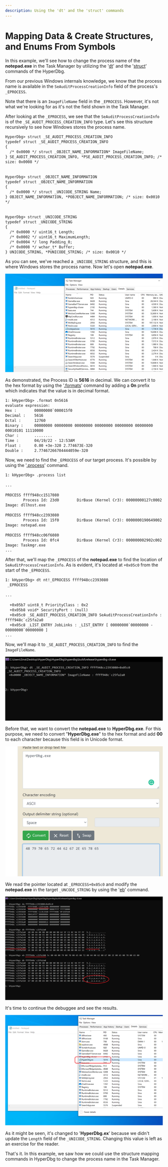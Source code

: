 ```yaml
---
description: Using the 'dt' and the 'struct' commands
---
```


# Mapping Data & Create Structures, and Enums From Symbols

In this example, we'll see how to change the process name of the **notepad.exe** in the Task Manager by utilizing the '[dt](https://docs.hyperdbg.org/commands/debugging-commands/dt)' and the '[struct](https://docs.hyperdbg.org/commands/debugging-commands/struct)' commands of the HyperDbg.

From our previous Windows internals knowledge, we know that the process name is available in the `SeAuditProcessCreationInfo` field of the process's `_EPROCESS`.

Note that there is an `ImageFileName` field in the `_EPROCESS`. However, it's not what we're looking for as it's not the field shown in the Task Manager.

After looking at the `_EPROCESS`, we see that the `SeAuditProcessCreationInfo` is of the `_SE_AUDIT_PROCESS_CREATION_INFO` type. Let's see this structure recursively to see how Windows stores the process name.

```clike
HyperDbg> struct _SE_AUDIT_PROCESS_CREATION_INFO
typedef struct _SE_AUDIT_PROCESS_CREATION_INFO
{
  /* 0x0000 */ struct _OBJECT_NAME_INFORMATION* ImageFileName;
} SE_AUDIT_PROCESS_CREATION_INFO, *PSE_AUDIT_PROCESS_CREATION_INFO; /* size: 0x0008 */


HyperDbg> struct _OBJECT_NAME_INFORMATION
typedef struct _OBJECT_NAME_INFORMATION
{
  /* 0x0000 */ struct _UNICODE_STRING Name;
} OBJECT_NAME_INFORMATION, *POBJECT_NAME_INFORMATION; /* size: 0x0010 */


HyperDbg> struct _UNICODE_STRING
typedef struct _UNICODE_STRING
{
  /* 0x0000 */ uint16_t Length;
  /* 0x0002 */ uint16_t MaximumLength;
  /* 0x0004 */ long Padding_0;
  /* 0x0008 */ wchar_t* Buffer;
} UNICODE_STRING, *PUNICODE_STRING; /* size: 0x0010 */
```

As you can see, we've reached a `_UNICODE_STRING` structure, and this is where Windows stores the process name. Now let's open **notepad.exe**.

![](../../../../.gitbook/assets/notepad-process-in-task-manager.PNG)

As demonstrated, the Process ID is **5616** in decimal. We can convert it to the hex format by using the '[.formats](https://docs.hyperdbg.org/commands/meta-commands/.formats)' command by adding a **0n** prefix which indicates that the value is in decimal format.

```clike
1: kHyperDbg> .format 0n5616
evaluate expression:
Hex :        00000000`000015f0
Decimal :    5616
Octal :      12760
Binary :     00000000 00000000 00000000 00000000 00000000 00000000 00010101 11110000
Char :       ........
Time :       04/19/22 - 12:53AM
Float :      0.00 +3e-320 2.774673E-320
Double :     2.77467266704444059e-320
```

Now, we need to find the `_EPROCESS` of our target process. It's possible by using the '[.process](https://docs.hyperdbg.org/commands/meta-commands/.process)' command.

```clike
1: kHyperDbg> .process list

...

PROCESS ffff948cc1517080
        Process Id: 23d0        DirBase (Kernel Cr3): 00000000127c0002  Image: dllhost.exe

PROCESS ffff948cc2393080
        Process Id: 15f0        DirBase (Kernel Cr3): 0000000190649002  Image: notepad.exe

PROCESS ffff948cc06f6080
        Process Id: 0fc4        DirBase (Kernel Cr3): 000000002902c002  Image: Taskmgr.exe
...
```

After that, we'll map the `_EPROCESS` of the **notepad.exe** to find the location of `SeAuditProcessCreationInfo`. As is evident, it's located at `+0x05c0` from the start of the `_EPROCESS`.

```clike
1: kHyperDbg> dt nt!_EPROCESS ffff948cc2393080
 _EPROCESS

...

  +0x05b7 uint8_t PriorityClass : 0x2
  +0x05b8 void* SecurityPort : (null)
  +0x05c0 _SE_AUDIT_PROCESS_CREATION_INFO SeAuditProcessCreationInfo : ffff948c`c25fa2a0
  +0x05c8 _LIST_ENTRY JobLinks : _LIST_ENTRY [ 00000000`00000000 - 00000000`00000000 ]
...
```

Now, we'll map it to `_SE_AUDIT_PROCESS_CREATION_INFO` to find the `ImageFileName`.

![](../../../../.gitbook/assets/Get-SeAuditProcessCreationInfo-data.PNG)

Before that, we want to convert the **notepad.exe** to **HyperDbg.exe**. For this purpose, we need to convert "**HyperDbg.exe**" to the hex format and add **00** to each character because this field is in Unicode format.

![](../../../../.gitbook/assets/hyperdbg-ascii-to-hex.PNG)

We read the pointer located at `_EPROCESS+0x05c0` and modify the **notepad.exe** in the target `_UNCODE_STRING` by using the '[eb](https://docs.hyperdbg.org/commands/debugging-commands/e)' command.

![](<../../../../.gitbook/assets/chagne-the-process-name (1).PNG>)

It's time to continue the debuggee and see the results.

![](../../../../.gitbook/assets/result-of-changed-process-name.PNG)

As it might be seen, it's changed to '**HyperDbg.ex**' because we didn't update the `Length` field of the `_UNICODE_STRING`. Changing this value is left as an exercise for the reader.

That's it. In this example, we saw how we could use the structure mapping commands in HyperDbg to change the process name in the Task Manager.
